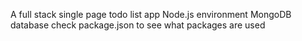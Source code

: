 A full stack single page todo list app
Node.js environment
MongoDB database
check package.json to see what packages are used 